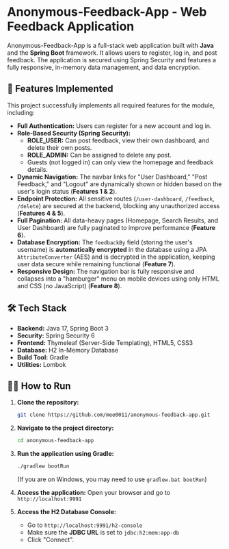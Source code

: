 # Anonymous-Feedback-App - Web Feedback Application

Anonymous-Feedback-App is a full-stack web application built with **Java** and the **Spring Boot** framework. It allows users to register, log in, and post feedback. The application is secured using Spring Security and features a fully responsive, in-memory data management, and data encryption.

## 🚀 Features Implemented

This project successfully implements all required features for the module, including:

* **Full Authentication:** Users can register for a new account and log in.
* **Role-Based Security (Spring Security):**
    * **ROLE\_USER:** Can post feedback, view their own dashboard, and delete their own posts.
    * **ROLE\_ADMIN:** Can be assigned to delete any post.
    * Guests (not logged in) can only view the homepage and feedback details.
* **Dynamic Navigation:** The navbar links for "User Dashboard," "Post Feedback," and "Logout" are dynamically shown or hidden based on the user's login status (**Features 1 & 2**).
* **Endpoint Protection:** All sensitive routes (`/user-dashboard`, `/feedback`, `/delete`) are secured at the backend, blocking any unauthorized access (**Features 4 & 5**).
* **Full Pagination:** All data-heavy pages (Homepage, Search Results, and User Dashboard) are fully paginated to improve performance (**Feature 6**).
* **Database Encryption:** The `feedbackBy` field (storing the user's username) is **automatically encrypted** in the database using a JPA `AttributeConverter` (AES) and is decrypted in the application, keeping user data secure while remaining functional (**Feature 7**).
* **Responsive Design:** The navigation bar is fully responsive and collapses into a "hamburger" menu on mobile devices using only HTML and CSS (no JavaScript) (**Feature 8**).

## 🛠 Tech Stack

* **Backend:** Java 17, Spring Boot 3
* **Security:** Spring Security 6
* **Frontend:** Thymeleaf (Server-Side Templating), HTML5, CSS3
* **Database:** H2 In-Memory Database
* **Build Tool:** Gradle
* **Utilities:** Lombok

## 🏃‍♂️ How to Run

1.  **Clone the repository:**
    ```sh
    git clone https://github.com/mee0011/anonymous-feedback-app.git
    ```
2.  **Navigate to the project directory:**
    ```sh
    cd anonymous-feedback-app
    ```
3.  **Run the application using Gradle:**
    ```sh
    ./gradlew bootRun
    ```
    (If you are on Windows, you may need to use `gradlew.bat bootRun`)

4.  **Access the application:**
    Open your browser and go to `http://localhost:9991`

5.  **Access the H2 Database Console:**
    * Go to `http://localhost:9991/h2-console`
    * Make sure the **JDBC URL** is set to `jdbc:h2:mem:app-db`
    * Click "Connect".
